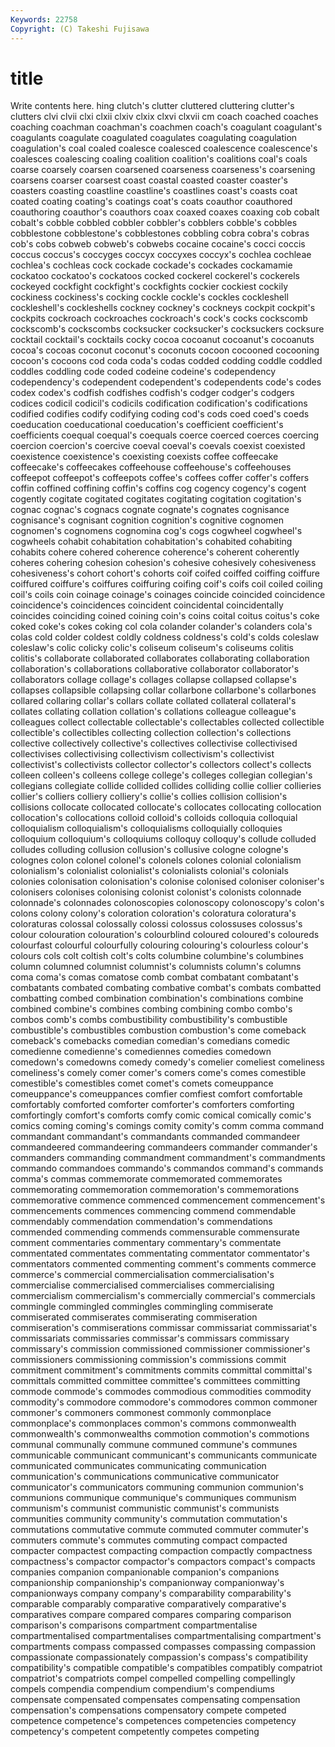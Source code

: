 ```yaml
---
Keywords: 22758 
Copyright: (C) Takeshi Fujisawa
---
```


# title

Write contents here.
hing clutch's clutter cluttered cluttering clutter's
clutters clvi clvii clxi clxii clxiv clxix clxvi clxvii cm
coach coached coaches coaching coachman coachman's coachmen coach's coagulant coagulant's
coagulants coagulate coagulated coagulates coagulating coagulation coagulation's coal coaled coalesce
coalesced coalescence coalescence's coalesces coalescing coaling coalition coalition's coalitions coal's
coals coarse coarsely coarsen coarsened coarseness coarseness's coarsening coarsens coarser
coarsest coast coastal coasted coaster coaster's coasters coasting coastline coastline's
coastlines coast's coasts coat coated coating coating's coatings coat's coats
coauthor coauthored coauthoring coauthor's coauthors coax coaxed coaxes coaxing cob
cobalt cobalt's cobble cobbled cobbler cobbler's cobblers cobble's cobbles cobblestone
cobblestone's cobblestones cobbling cobra cobra's cobras cob's cobs cobweb cobweb's
cobwebs cocaine cocaine's cocci coccis coccus coccus's coccyges coccyx coccyxes
coccyx's cochlea cochleae cochlea's cochleas cock cockade cockade's cockades cockamamie
cockatoo cockatoo's cockatoos cocked cockerel cockerel's cockerels cockeyed cockfight cockfight's
cockfights cockier cockiest cockily cockiness cockiness's cocking cockle cockle's cockles
cockleshell cockleshell's cockleshells cockney cockney's cockneys cockpit cockpit's cockpits cockroach
cockroaches cockroach's cock's cocks cockscomb cockscomb's cockscombs cocksucker cocksucker's cocksuckers
cocksure cocktail cocktail's cocktails cocky cocoa cocoanut cocoanut's cocoanuts cocoa's
cocoas coconut coconut's coconuts cocoon cocooned cocooning cocoon's cocoons cod
coda coda's codas codded codding coddle coddled coddles coddling code
coded codeine codeine's codependency codependency's codependent codependent's codependents code's codes
codex codex's codfish codfishes codfish's codger codger's codgers codices codicil
codicil's codicils codification codification's codifications codified codifies codify codifying coding
cod's cods coed coed's coeds coeducation coeducational coeducation's coefficient coefficient's
coefficients coequal coequal's coequals coerce coerced coerces coercing coercion coercion's
coercive coeval coeval's coevals coexist coexisted coexistence coexistence's coexisting coexists
coffee coffeecake coffeecake's coffeecakes coffeehouse coffeehouse's coffeehouses coffeepot coffeepot's coffeepots
coffee's coffees coffer coffer's coffers coffin coffined coffining coffin's coffins
cog cogency cogency's cogent cogently cogitate cogitated cogitates cogitating cogitation
cogitation's cognac cognac's cognacs cognate cognate's cognates cognisance cognisance's cognisant
cognition cognition's cognitive cognomen cognomen's cognomens cognomina cog's cogs cogwheel
cogwheel's cogwheels cohabit cohabitation cohabitation's cohabited cohabiting cohabits cohere cohered
coherence coherence's coherent coherently coheres cohering cohesion cohesion's cohesive cohesively
cohesiveness cohesiveness's cohort cohort's cohorts coif coifed coiffed coiffing coiffure
coiffured coiffure's coiffures coiffuring coifing coif's coifs coil coiled coiling
coil's coils coin coinage coinage's coinages coincide coincided coincidence coincidence's
coincidences coincident coincidental coincidentally coincides coinciding coined coining coin's coins
coital coitus coitus's coke coked coke's cokes coking col cola
colander colander's colanders cola's colas cold colder coldest coldly coldness
coldness's cold's colds coleslaw coleslaw's colic colicky colic's coliseum coliseum's
coliseums colitis colitis's collaborate collaborated collaborates collaborating collaboration collaboration's collaborations
collaborative collaborator collaborator's collaborators collage collage's collages collapse collapsed collapse's
collapses collapsible collapsing collar collarbone collarbone's collarbones collared collaring collar's
collars collate collated collateral collateral's collates collating collation collation's collations
colleague colleague's colleagues collect collectable collectable's collectables collected collectible collectible's
collectibles collecting collection collection's collections collective collectively collective's collectives collectivise
collectivised collectivises collectivising collectivism collectivism's collectivist collectivist's collectivists collector collector's
collectors collect's collects colleen colleen's colleens college college's colleges collegian
collegian's collegians collegiate collide collided collides colliding collie collier collieries
collier's colliers colliery colliery's collie's collies collision collision's collisions collocate
collocated collocate's collocates collocating collocation collocation's collocations colloid colloid's colloids
colloquia colloquial colloquialism colloquialism's colloquialisms colloquially colloquies colloquium colloquium's colloquiums
colloquy colloquy's collude colluded colludes colluding collusion collusion's collusive cologne
cologne's colognes colon colonel colonel's colonels colones colonial colonialism colonialism's
colonialist colonialist's colonialists colonial's colonials colonies colonisation colonisation's colonise colonised
coloniser coloniser's colonisers colonises colonising colonist colonist's colonists colonnade colonnade's
colonnades colonoscopies colonoscopy colonoscopy's colon's colons colony colony's coloration coloration's
coloratura coloratura's coloraturas colossal colossally colossi colossus colossuses colossus's colour
colouration colouration's colourblind coloured coloured's coloureds colourfast colourful colourfully colouring
colouring's colourless colour's colours cols colt coltish colt's colts columbine
columbine's columbines column columned columnist columnist's columnists column's columns coma
coma's comas comatose comb combat combatant combatant's combatants combated combating
combative combat's combats combatted combatting combed combination combination's combinations combine
combined combine's combines combing combining combo combo's combos comb's combs
combustibility combustibility's combustible combustible's combustibles combustion combustion's come comeback comeback's
comebacks comedian comedian's comedians comedic comedienne comedienne's comediennes comedies comedown
comedown's comedowns comedy comedy's comelier comeliest comeliness comeliness's comely comer
comer's comers come's comes comestible comestible's comestibles comet comet's comets
comeuppance comeuppance's comeuppances comfier comfiest comfort comfortable comfortably comforted comforter
comforter's comforters comforting comfortingly comfort's comforts comfy comic comical comically
comic's comics coming coming's comings comity comity's comm comma command
commandant commandant's commandants commanded commandeer commandeered commandeering commandeers commander commander's
commanders commanding commandment commandment's commandments commando commandoes commando's commandos command's
commands comma's commas commemorate commemorated commemorates commemorating commemoration commemoration's commemorations
commemorative commence commenced commencement commencement's commencements commences commencing commend commendable
commendably commendation commendation's commendations commended commending commends commensurable commensurate comment
commentaries commentary commentary's commentate commentated commentates commentating commentator commentator's commentators
commented commenting comment's comments commerce commerce's commercial commercialisation commercialisation's commercialise
commercialised commercialises commercialising commercialism commercialism's commercially commercial's commercials commingle commingled
commingles commingling commiserate commiserated commiserates commiserating commiseration commiseration's commiserations commissar
commissariat commissariat's commissariats commissaries commissar's commissars commissary commissary's commission commissioned
commissioner commissioner's commissioners commissioning commission's commissions commit commitment commitment's commitments
commits committal committal's committals committed committee committee's committees committing commode
commode's commodes commodious commodities commodity commodity's commodore commodore's commodores common
commoner commoner's commoners commonest commonly commonplace commonplace's commonplaces common's commons
commonwealth commonwealth's commonwealths commotion commotion's commotions communal communally commune communed
commune's communes communicable communicant communicant's communicants communicate communicated communicates communicating
communication communication's communications communicative communicator communicator's communicators communing communion communion's
communions communique communique's communiques communism communism's communist communistic communist's communists
communities community community's commutation commutation's commutations commutative commute commuted commuter
commuter's commuters commute's commutes commuting compact compacted compacter compactest compacting
compaction compactly compactness compactness's compactor compactor's compactors compact's compacts companies
companion companionable companion's companions companionship companionship's companionway companionway's companionways company
company's comparability comparability's comparable comparably comparative comparatively comparative's comparatives compare
compared compares comparing comparison comparison's comparisons compartment compartmentalise compartmentalised compartmentalises
compartmentalising compartment's compartments compass compassed compasses compassing compassion compassionate compassionately
compassion's compass's compatibility compatibility's compatible compatible's compatibles compatibly compatriot compatriot's
compatriots compel compelled compelling compellingly compels compendia compendium compendium's compendiums
compensate compensated compensates compensating compensation compensation's compensations compensatory compete competed
competence competence's competences competencies competency competency's competent competently competes competing
